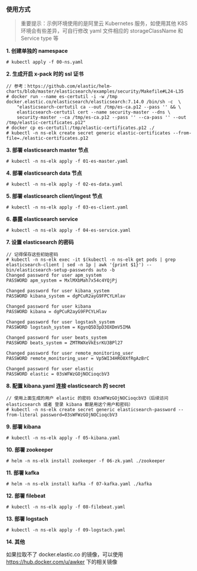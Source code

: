 ### 使用方式


> 重要提示：示例环境使用的是阿里云 Kubernetes 服务，如使用其他 K8S 环境会有些差异，可自行修改 yaml 文件相应的 storageClassName 和 Service  type 等

**1. 创建单独的 namespace**
```
# kubectl apply -f 00-ns.yaml
```

**2. 生成开启 x-pack 时的 ssl 证书**
```
// 参考：https://github.com/elastic/helm-charts/blob/master/elasticsearch/examples/security/Makefile#L24-L35
# docker run --name es-certutil -i -w /tmp docker.elastic.co/elasticsearch/elasticsearch:7.14.0 /bin/sh -c  \
    "elasticsearch-certutil ca --out /tmp/es-ca.p12 --pass '' && \
    elasticsearch-certutil cert --name security-master --dns \
    security-master --ca /tmp/es-ca.p12 --pass '' --ca-pass '' --out /tmp/elastic-certificates.p12"
# docker cp es-certutil:/tmp/elastic-certificates.p12 ./
# kubectl -n ns-elk create secret generic elastic-certificates --from-file=./elastic-certificates.p12
```


**3. 部署 elasticsearch master 节点**
```
# kubectl -n ns-elk apply -f 01-es-master.yaml
```

**4. 部署 elasticsearch data 节点**
```
# kubectl -n ns-elk apply -f 02-es-data.yaml
```

**5. 部署 elasticsearch client/ingest 节点**
```
# kubectl -n ns-elk apply -f 03-es-client.yaml
```

**6. 暴露 elasticsearch service**
```
# kubectl -n ns-elk apply -f 04-es-service.yaml
```

**7. 设置 elasticsearch 的密码**
```
// 记得保存这些初始密码
# kubectl -n ns-elk exec -it $(kubectl -n ns-elk get pods | grep elasticsearch-client | sed -n 1p | awk '{print $1}') -- bin/elasticsearch-setup-passwords auto -b
Changed password for user apm_system
PASSWORD apm_system = MxlMXbMah7x54c4YQjPj

Changed password for user kibana_system
PASSWORD kibana_system = dgPCuR2ayG9FPCYLHlav

Changed password for user kibana
PASSWORD kibana = dgPCuR2ayG9FPCYLHlav

Changed password for user logstash_system
PASSWORD logstash_system = KgynQ5D3pD3OXDmV5IMA

Changed password for user beats_system
PASSWORD beats_system = ZMTRWXeVkEsrKU3BPl27

Changed password for user remote_monitoring_user
PASSWORD remote_monitoring_user = Vp5WI34HRO8XfRgAzBrC

Changed password for user elastic
PASSWORD elastic = 03sWFWzGOjNOCioqcbV3
```

**8. 配置 kibana.yaml 连接 elasticsearch 的 secret**
```
// 使用上面生成的用户 elastic 的密码 03sWFWzGOjNOCioqcbV3（后续访问 elasticsearch 或者 登录 kibana 都是用这个用户和密码）
# kubectl -n ns-elk create secret generic elasticsearch-password --from-literal password=03sWFWzGOjNOCioqcbV3 
```

**9. 部署 kibana**
```
# kubectl -n ns-elk apply -f 05-kibana.yaml
```

**10. 部署 zookeeper**
```
# helm -n ns-elk install zookeeper -f 06-zk.yaml ./zookeeper
```

**11. 部署 kafka**
```
# helm -n ns-elk install kafka -f 07-kafka.yaml ./kafka
```

**12. 部署 filebeat**
```
# kubectl -n ns-elk apply -f 08-filebeat.yaml
```

**13. 部署 logstach**
```
# kubectl -n ns-elk apply -f 09-logstach.yaml
```

**14. 其他**

如果拉取不了 docker.elastic.co 的镜像，可以使用 https://hub.docker.com/u/awker 下的相关镜像
